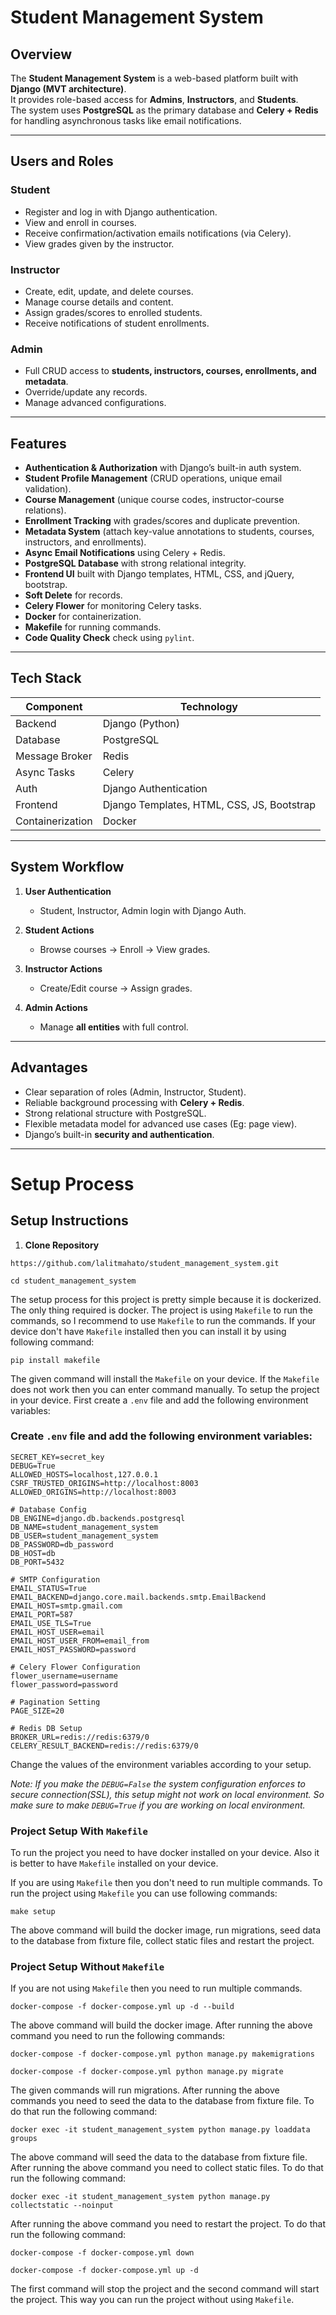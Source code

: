 # Student Management System

## Overview
The **Student Management System** is a web-based platform built with **Django (MVT architecture)**.  
It provides role-based access for **Admins**, **Instructors**, and **Students**.  
The system uses **PostgreSQL** as the primary database and **Celery + Redis** for handling asynchronous tasks like email notifications.

---

## Users and Roles

### Student
- Register and log in with Django authentication.
- View and enroll in courses.
- Receive confirmation/activation emails notifications (via Celery).
- View grades given by the instructor.

### Instructor
- Create, edit, update, and delete courses.
- Manage course details and content.
- Assign grades/scores to enrolled students.
- Receive notifications of student enrollments.

### Admin
- Full CRUD access to **students, instructors, courses, enrollments, and metadata**.
- Override/update any records.
- Manage advanced configurations.

---

## Features
- **Authentication & Authorization** with Django’s built-in auth system.
- **Student Profile Management** (CRUD operations, unique email validation).
- **Course Management** (unique course codes, instructor-course relations).
- **Enrollment Tracking** with grades/scores and duplicate prevention.
- **Metadata System** (attach key-value annotations to students, courses, instructors, and enrollments).
- **Async Email Notifications** using Celery + Redis.
- **PostgreSQL Database** with strong relational integrity.
- **Frontend UI** built with Django templates, HTML, CSS, and jQuery, bootstrap.
- **Soft Delete** for records.
- **Celery Flower** for monitoring Celery tasks.
- **Docker** for containerization.
- **Makefile** for running commands.
- **Code Quality Check** check using `pylint`.

---

## Tech Stack

| Component        | Technology                                 |
|------------------|--------------------------------------------|
| Backend          | Django (Python)                            |
| Database         | PostgreSQL                                 |
| Message Broker   | Redis                                      |
| Async Tasks      | Celery                                     |
| Auth             | Django Authentication                      |
| Frontend         | Django Templates, HTML, CSS, JS, Bootstrap |
| Containerization | Docker                                     |

---

## System Workflow

1. **User Authentication**  
   - Student, Instructor, Admin login with Django Auth.

2. **Student Actions**  
   - Browse courses → Enroll → View grades.

3. **Instructor Actions**  
   - Create/Edit course → Assign grades.

4. **Admin Actions**  
   - Manage **all entities** with full control.

---

## Advantages
- Clear separation of roles (Admin, Instructor, Student).
- Reliable background processing with **Celery + Redis**.
- Strong relational structure with PostgreSQL.
- Flexible metadata model for advanced use cases (Eg: page view).
- Django’s built-in **security and authentication**.

---

# Setup Process
## Setup Instructions

1. **Clone Repository**
```
https://github.com/lalitmahato/student_management_system.git
```
```
cd student_management_system
```

The setup process for this project is pretty simple because it is dockerized. The only thing required is docker.
The project is using `Makefile` to run the commands, so I recommend to use `Makefile` to run the commands. If your
device don't have `Makefile` installed then you can install it by using following command:
```
pip install makefile
```
The given command will install the `Makefile` on your device. If the `Makefile` does not work then you can enter command 
manually. To setup the project in your device. First create a `.env` file and add the following environment variables:

### Create `.env` file and add the following environment variables:

```dotenv
SECRET_KEY=secret_key
DEBUG=True
ALLOWED_HOSTS=localhost,127.0.0.1
CSRF_TRUSTED_ORIGINS=http://localhost:8003
ALLOWED_ORIGINS=http://localhost:8003

# Database Config
DB_ENGINE=django.db.backends.postgresql
DB_NAME=student_management_system
DB_USER=student_management_system
DB_PASSWORD=db_password
DB_HOST=db
DB_PORT=5432

# SMTP Configuration
EMAIL_STATUS=True
EMAIL_BACKEND=django.core.mail.backends.smtp.EmailBackend
EMAIL_HOST=smtp.gmail.com
EMAIL_PORT=587
EMAIL_USE_TLS=True
EMAIL_HOST_USER=email
EMAIL_HOST_USER_FROM=email_from
EMAIL_HOST_PASSWORD=password

# Celery Flower Configuration
flower_username=username
flower_password=password

# Pagination Setting
PAGE_SIZE=20

# Redis DB Setup
BROKER_URL=redis://redis:6379/0
CELERY_RESULT_BACKEND=redis://redis:6379/0
```

Change the values of the environment variables according to your setup.

*Note: If you make the `DEBUG=False` the system configuration enforces to secure connection(SSL), this setup might not work on local environment.
So make sure to make `DEBUG=True` if you are working on local environment.*

### Project Setup With `Makefile`
To run the project you need to have docker installed on your device. Also it is better to have `Makefile` installed on your device.

If you are using `Makefile` then you don't need to run multiple commands. To run the project using `Makefile` you can use following commands:
```
make setup
```
The above command will build the docker image, run migrations, seed data to the database from fixture file, collect static files and restart the project.

### Project Setup Without `Makefile`
If you are not using `Makefile` then you need to run multiple commands.
```
docker-compose -f docker-compose.yml up -d --build
```
The above command will build the docker image. After running the above command you need to run the following commands:
```
docker-compose -f docker-compose.yml python manage.py makemigrations
```
```
docker-compose -f docker-compose.yml python manage.py migrate
```
The given commands will run migrations. After running the above commands you need to seed the data to the database from fixture file. To do that run the following command:
```
docker exec -it student_management_system python manage.py loaddata groups
```
The above command will seed the data to the database from fixture file. After running the above command you need to collect static files. To do that run the following command:
```
docker exec -it student_management_system python manage.py collectstatic --noinput
```
After running the above command you need to restart the project. To do that run the following command:
```
docker-compose -f docker-compose.yml down
```
```
docker-compose -f docker-compose.yml up -d
```
The first command will stop the project and the second command will start the project. This way you can run the project without using `Makefile`.

